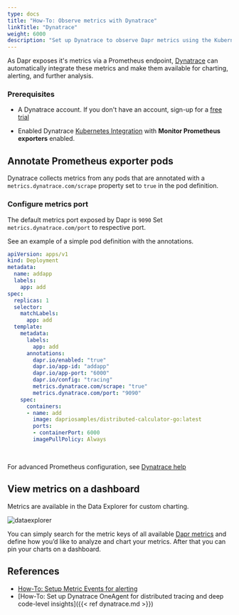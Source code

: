 ```yaml
---
type: docs
title: "How-To: Observe metrics with Dynatrace"
linkTitle: "Dynatrace"
weight: 6000
description: "Set up Dynatrace to observe Dapr metrics using the Kubernetes integration"
---
```


As Dapr exposes it's metrics via a Prometheus endpoint, [Dynatrace](https://www.dynatrace.com) can automatically integrate these metrics and make them available for charting, alerting, and further analysis. 

### Prerequisites

- A Dynatrace account. If you don't have an account, sign-up for a [free trial](https://www.dynatrace.com/trial/)

- Enabled Dynatrace [Kubernetes Integration](https://www.dynatrace.com/support/help/technology-support/cloud-platforms/kubernetes/monitoring/monitor-kubernetes-clusters-with-dynatrace/) with **Monitor Prometheus exporters** enabled.

## Annotate Prometheus exporter pods

Dynatrace collects metrics from any pods that are annotated with a `metrics.dynatrace.com/scrape` property set to `true` in the pod definition.

### Configure metrics port 

The default metrics port exposed by Dapr is `9090` Set `metrics.dynatrace.com/port` to respective port.

See an example of a simple pod definition with the annotations.

```yaml
apiVersion: apps/v1
kind: Deployment
metadata:
  name: addapp
  labels:
    app: add
spec:
  replicas: 1
  selector:
    matchLabels:
      app: add
  template:
    metadata:
      labels:
        app: add
      annotations:
        dapr.io/enabled: "true"
        dapr.io/app-id: "addapp"
        dapr.io/app-port: "6000"
        dapr.io/config: "tracing"
        metrics.dynatrace.com/scrape: "true"
        metrics.dynatrace.com/port: "9090"
    spec:
      containers:
      - name: add
        image: dapriosamples/distributed-calculator-go:latest
        ports:
        - containerPort: 6000
        imagePullPolicy: Always
```
&nbsp;

For advanced Prometheus configuration, see [Dynatrace help](https://www.dynatrace.com/support/help/shortlink/monitor-prometheus-metrics#annotate-prometheus-exporter-pods)

## View metrics on a dashboard

Metrics are available in the Data Explorer for custom charting. 

![dataexplorer](/images/dt-dataexplorer.png)

You can simply search for the metric keys of all available [Dapr metrics](https://github.com/dapr/dapr/blob/master/docs/development/dapr-metrics.md) and define how you’d like to analyze and chart your metrics. After that you can pin your charts on a dashboard.

## References
* [How-To: Setup Metric Events for alerting](https://www.dynatrace.com/support/help/how-to-use-dynatrace/problem-detection-and-analysis/problem-detection/metric-events-for-alerting/)
* [How-To: Set up Dynatrace OneAgent for distributed tracing and deep code-level insights]({{< ref dynatrace.md >}})

